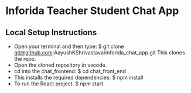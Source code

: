# Inforida Teacher Student Chat App
## Local Setup Instructions
- Open your terminal and then type: $ git clone git@github.com:AayushKShrivastava/inforida_chat_app.git This clones the repo.
- Open the cloned repository in vscode.
- cd into the chat_frontend: $ cd chat_front_end . 
- This installs the required dependencies: $ npm install 
- To run the React project. $ npm start